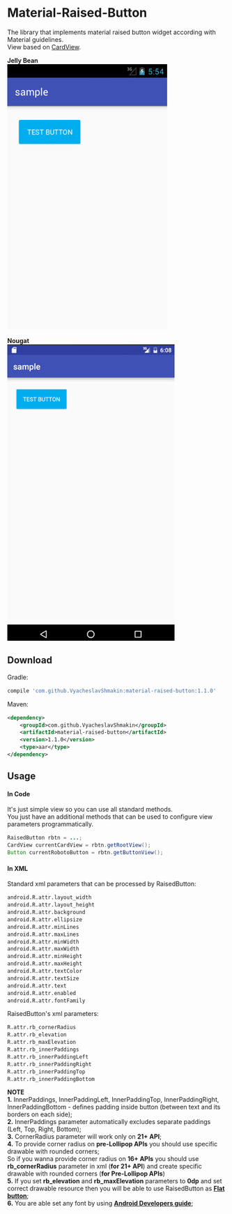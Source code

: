 # Material-Raised-Button
The library that implements material raised button widget according with Material guidelines.  
View based on [CardView](https://developer.android.com/reference/android/support/v7/widget/CardView.html).  

**Jelly Bean**  
![](https://github.com/VyacheslavShmakin/Android-Material-RaisedButton/blob/master/sample/demo_jelly_bean.gif)

**Nougat**  
![](https://github.com/VyacheslavShmakin/Android-Material-RaisedButton/blob/master/sample/demo_nougat.gif)

Download
--------

Gradle:

```groovy
compile 'com.github.VyacheslavShmakin:material-raised-button:1.1.0'
```

Maven:

```xml
<dependency>
    <groupId>com.github.VyacheslavShmakin</groupId>
    <artifactId>material-raised-button</artifactId>
    <version>1.1.0</version>
    <type>aar</type>
</dependency>
```


Usage
-----
#### In Code
It's just simple view so you can use all standard methods.  
You just have an additional methods that can be used to configure view parameters programmatically.
``` java
RaisedButton rbtn = ...;
CardView currentCardView = rbtn.getRootView();
Button currentRobotoButton = rbtn.getButtonView();
```

#### In XML
Standard xml parameters that can be processed by RaisedButton:
``` xml
android.R.attr.layout_width
android.R.attr.layout_height
android.R.attr.background
android.R.attr.ellipsize
android.R.attr.minLines
android.R.attr.maxLines
android.R.attr.minWidth
android.R.attr.maxWidth
android.R.attr.minHeight
android.R.attr.maxHeight
android.R.attr.textColor
android.R.attr.textSize
android.R.attr.text
android.R.attr.enabled
android.R.attr.fontFamily
```
RaisedButton's xml parameters:
``` xml
R.attr.rb_cornerRadius
R.attr.rb_elevation
R.attr.rb_maxElevation
R.attr.rb_innerPaddings
R.attr.rb_innerPaddingLeft
R.attr.rb_innerPaddingRight
R.attr.rb_innerPaddingTop
R.attr.rb_innerPaddingBottom
```

**NOTE**  
**1.** InnerPaddings, InnerPaddingLeft, InnerPaddingTop, InnerPaddingRight, InnerPaddingBottom - defines padding inside button (between text and its borders on each side);  
**2.** InnerPaddings parameter automatically excludes separate paddings (Left, Top, Right, Bottom);  
**3.** CornerRadius parameter will work only on **21+ API**;  
**4.** To provide corner radius on **pre-Lollipop APIs** you should use specific drawable with rounded corners;  
So if you wanna provide corner radius on **16+ APIs** you should use **rb_cornerRadius** parameter in xml  (**for 21+ API**) and create specific drawable with rounded corners (**for Pre-Lollipop APIs**)  
**5.** If you set **rb_elevation** and **rb_maxElevation** parameters to **0dp** and set correct drawable resource then you will be able to use RaisedButton as [**Flat button**](https://material.google.com/components/buttons.html#buttons-flat-buttons);  
**6.** You are able set any font by using [**Android Developers guide**](https://developer.android.com/guide/topics/ui/look-and-feel/fonts-in-xml.html#using-support-lib);


